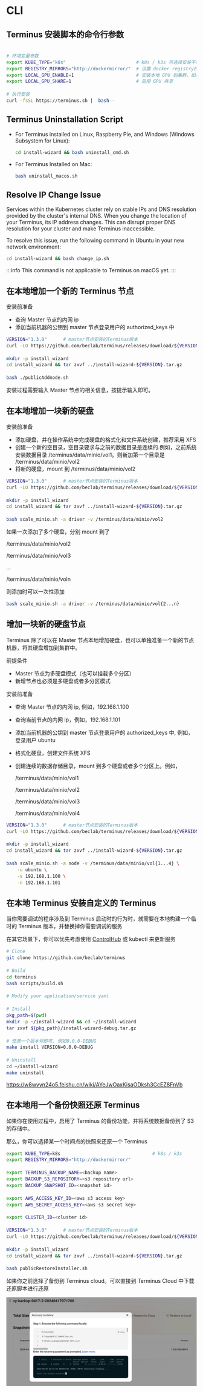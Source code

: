 # CLI

## Terminus 安装脚本的命令行参数

```sh

# 环境变量参数
export KUBE_TYPE="k8s"                          # k8s / k3s 可选择安装不同的版本，默认 k3s
export REGISTRY_MIRRORS="http://dockermirror/"  # 设置 docker registry的 mirror 地址
export LOCAL_GPU_ENABLE=1                       # 安装本地 GPU 到集群，如果节点上安装了GPU
export LOCAL_GPU_SHARE=1                        # 启用 GPU 共享

# 执行安装
curl -fsSL https://terminus.sh |  bash -

```
## Terminus Uninstallation Script

- For Terminus installed on Linux, Raspberry Pie, and Windows (Windows Subsystem for Linux):

  ```sh
  cd install-wizard && bash uninstall_cmd.sh
  ```

- For Terminus Installed on Mac:

  ```sh
  bash uninstall_macos.sh
  ```

## Resolve IP Change Issue

Services within the Kubernetes cluster rely on stable IPs and DNS resolution provided by the cluster's internal DNS. When you change the location of your Terminus, its IP address changes. This can disrupt proper DNS resolution for your cluster and make Terminus inaccessible.

To resolve this issue, run the following command in Ubuntu in your new network environment:

```sh
cd install-wizard && bash change_ip.sh
```

:::info
This command is not applicable to Terminus on macOS yet.
:::

## 在本地增加一个新的 Terminus 节点

安装前准备

- 查询 Master 节点的内网 ip
- 添加当前机器的公钥到 master 节点登录用户的 authorized_keys 中

```sh
VERSION="1.3.0"      # master节点安装的Terminus版本
curl -LO https://github.com/beclab/terminus/releases/download/${VERSION}/install-wizard-v${VERSION}.tar.gz

mkdir -p install_wizard
cd install_wizard && tar zxvf ../install-wizard-${VERSION}.tar.gz

bash ./publicAddnode.sh

```

安装过程需要输入 Master 节点的相关信息，按提示输入即可。

## 在本地增加一块新的硬盘

安装前准备

- 添加硬盘，并在操作系统中完成硬盘的格式化和文件系统创建，推荐采用 XFS
- 创建一个新的空目录，空目录要求与之前的数据目录是连续的.例如，之前系统安装数据目录 /terminus/data/minio/vol1。则新加第一个目录是 /terminus/data/minio/vol2
- 将新的硬盘，mount 到 /terminus/data/minio/vol2

```sh
VERSION="1.3.0"      # master节点安装的Terminus版本
curl -LO https://github.com/beclab/terminus/releases/download/${VERSION}/install-wizard-v${VERSION}.tar.gz

mkdir -p install_wizard
cd install_wizard && tar zxvf ../install-wizard-${VERSION}.tar.gz

bash scale_minio.sh -a driver -v /terminus/data/minio/vol2

```

如果一次添加了多个硬盘，分别 mount 到了

/terminus/data/minio/vol2

/terminus/data/minio/vol3

...

/terminus/data/minio/voln

则添加时可以一次性添加

```sh
bash scale_minio.sh -a driver -v /terminus/data/minio/vol{2...n}
```

## 增加一块新的硬盘节点

Terminus 除了可以在 Master 节点本地增加硬盘，也可以单独准备一个新的节点机器，将其硬盘增加到集群中。

前提条件

- Master 节点为多硬盘模式（也可以挂载多个分区）
- 新增节点也必须是多硬盘或者多分区模式

安装前准备

- 查询 Master 节点的内网 ip, 例如，192.168.1.100
- 查询当前节点的内网 ip，例如，192.168.1.101
- 添加当前机器的公钥到 master 节点登录用户的 authorized_keys 中, 例如，登录用户 ubuntu
- 格式化硬盘，创建文件系统 XFS
- 创建连续的数据存储目录，mount 到多个硬盘或者多个分区上。例如，

  /terminus/data/minio/vol1

  /terminus/data/minio/vol2

  /terminus/data/minio/vol3

  /terminus/data/minio/vol4

```sh
VERSION="1.3.0"      # master节点安装的Terminus版本
curl -LO https://github.com/beclab/terminus/releases/download/${VERSION}/install-wizard-v${VERSION}.tar.gz

mkdir -p install_wizard
cd install_wizard && tar zxvf ../install-wizard-${VERSION}.tar.gz

bash scale_minio.sh -a node -v /terminus/data/minio/vol{1...4} \
    -u ubuntu \
    -s 192.168.1.100 \
    -n 192.168.1.101

```

## 在本地 Terminus 安装自定义的 Terminus

当你需要调试的程序涉及到 Terminus 启动时的行为时，就需要在本地构建一个临时的 Terminus 版本，并替换掉你需要调试的服务

在其它场景下，你可以优先考虑使用 [ControlHub](../../../how-to/terminus/controlhub/) 或 kubectl 来更新服务

```sh
# Clone
git clone https://github.com/beclab/terminus

# Build
cd terminus
bash scripts/build.sh

# Modify your application/service yaml

# Install
pkg_path=$(pwd)
mkdir -p ~/install-wizard && cd ~/install-wizard
tar zxvf ${pkg_path}/install-wizard-debug.tar.gz

# 任意一个版本号即可, 例如0.0.0-DEBUG
make install VERSION=0.0.0-DEBUG

# Uninstall
cd ~/install-wizard
make uninstall
```

https://w8wvyn24o5.feishu.cn/wiki/AYeJwOaxKisaODksh3CcEZ8FnVb

## 在本地用一个备份快照还原 Terminus

如果你在使用过程中，启用了 Terminus 的备份功能，并将系统数据备份到了 S3 的存储中。

那么，你可以选择某一个时间点的快照来还原一个 Terminus

```sh
export KUBE_TYPE=k8s                                  # k8s / k3s
export REGISTRY_MIRRORS="http://dockermirror/"

export TERMINUS_BACKUP_NAME=<backup name>
export BACKUP_S3_REPOSITORY=<s3 repository url>
export BACKUP_SNAPSHOT_ID=<snapshot id>

export AWS_ACCESS_KEY_ID=<aws s3 access key>
export AWS_SECRET_ACCESS_KEY=<aws s3 secret key>

export CLUSTER_ID=<cluster id>

VERSION="1.3.0"      # master节点安装的Terminus版本
curl -LO https://github.com/beclab/terminus/releases/download/${VERSION}/install-wizard-v${VERSION}.tar.gz

mkdir -p install_wizard
cd install_wizard && tar zxvf ../install-wizard-${VERSION}.tar.gz

bash publicRestoreInstaller.sh

```

如果你之前选择了备份到 Terminus cloud。可以直接到 Terminus Cloud 中下载还原脚本进行还原

![restore](images/restore.jpg)
